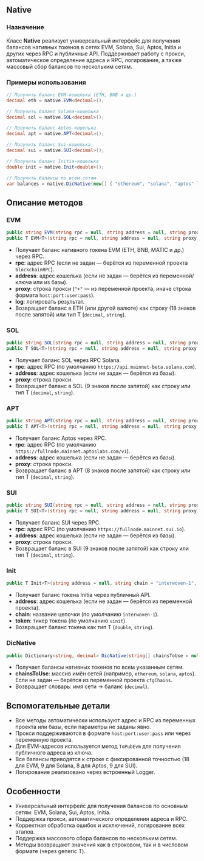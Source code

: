 

##   Native

### Назначение

Класс **Native** реализует универсальный интерфейс для получения балансов нативных токенов в сетях EVM, Solana, Sui, Aptos, Initia и других через RPC и публичные API. Поддерживает работу с прокси, автоматическое определение адреса и RPC, логирование, а также массовый сбор балансов по нескольким сетям.

### Примеры использования

```csharp
// Получить баланс EVM-кошелька (ETH, BNB и др.)
decimal eth = native.EVM<decimal>();

// Получить баланс Solana-кошелька
decimal sol = native.SOL<decimal>();

// Получить баланс Aptos-кошелька
decimal apt = native.APT<decimal>();

// Получить баланс Sui-кошелька
decimal sui = native.SUI<decimal>();

// Получить баланс Initia-кошелька
double init = native.Init<double>();

// Получить балансы по всем сетям
var balances = native.DicNative(new[] { "ethereum", "solana", "aptos" });
```


## Описание методов

### EVM

```csharp
public string EVM(string rpc = null, string address = null, string proxy = null, bool log = false)
public T EVM<T>(string rpc = null, string address = null, string proxy = null, bool log = false)
```

- Получает баланс нативного токена EVM (ETH, BNB, MATIC и др.) через RPC.
- **rpc**: адрес RPC (если не задан — берётся из переменной проекта `blockchainRPC`).
- **address**: адрес кошелька (если не задан — берётся из переменной/ключа или из базы).
- **proxy**: строка прокси (`"+"` — из переменной проекта, иначе строка формата `host:port:user:pass`).
- **log**: логировать результат.
- Возвращает баланс в ETH (или другой валюте) как строку (18 знаков после запятой) или тип T (`decimal`, `string`).


### SOL

```csharp
public string SOL(string rpc = null, string address = null, string proxy = null, bool log = false)
public T SOL<T>(string rpc = null, string address = null, string proxy = null, bool log = false)
```

- Получает баланс SOL через RPC Solana.
- **rpc**: адрес RPC (по умолчанию `https://api.mainnet-beta.solana.com`).
- **address**: адрес кошелька (если не задан — берётся из базы).
- **proxy**: строка прокси.
- Возвращает баланс в SOL (9 знаков после запятой) как строку или тип T (`decimal`, `string`).


### APT

```csharp
public string APT(string rpc = null, string address = null, string proxy = null, bool log = false)
public T APT<T>(string rpc = null, string address = null, string proxy = null, bool log = false)
```

- Получает баланс Aptos через RPC.
- **rpc**: адрес RPC (по умолчанию `https://fullnode.mainnet.aptoslabs.com/v1`).
- **address**: адрес кошелька (если не задан — берётся из базы).
- **proxy**: строка прокси.
- Возвращает баланс в APT (8 знаков после запятой) как строку или тип T (`decimal`, `string`).


### SUI

```csharp
public string SUI(string rpc = null, string address = null, string proxy = null, bool log = false)
public T SUI<T>(string rpc = null, string address = null, string proxy = null, bool log = false)
```

- Получает баланс SUI через RPC.
- **rpc**: адрес RPC (по умолчанию `https://fullnode.mainnet.sui.io`).
- **address**: адрес кошелька (если не задан — берётся из базы).
- **proxy**: строка прокси.
- Возвращает баланс в SUI (9 знаков после запятой) как строку или тип T (`decimal`, `string`).


### Init

```csharp
public T Init<T>(string address = null, string chain = "interwoven-1", string token = "uinit", bool log = false)
```

- Получает баланс токена Initia через публичный API.
- **address**: адрес кошелька (если не задан — берётся из переменной проекта).
- **chain**: название цепочки (по умолчанию `interwoven-1`).
- **token**: тикер токена (по умолчанию `uinit`).
- Возвращает баланс токена как тип T (`double`, `string`).


### DicNative

```csharp
public Dictionary<string, decimal> DicNative(string[] chainsToUse = null, bool log = false)
```

- Получает балансы нативных токенов по всем указанным сетям.
- **chainsToUse**: массив имён сетей (например, `ethereum`, `solana`, `aptos`). Если не задан — берётся из переменной проекта `cfgChains`.
- Возвращает словарь: имя сети → баланс (`decimal`).


## Вспомогательные детали

- Все методы автоматически используют адрес и RPC из переменных проекта или базы, если параметры не заданы явно.
- Прокси поддерживаются в формате `host:port:user:pass` или через переменную проекта.
- Для EVM-адресов используется метод `ToPubEvm` для получения публичного адреса из ключа.
- Все балансы приводятся к строке с фиксированной точностью (18 для EVM, 9 для Solana, 8 для Aptos, 9 для SUI).
- Логирование реализовано через встроенный Logger.


## Особенности

- Универсальный интерфейс для получения балансов по основным сетям: EVM, Solana, Sui, Aptos, Initia.
- Поддержка прокси, автоматического определения адреса и RPC.
- Корректная обработка ошибок и исключений, логирование всех этапов.
- Поддержка массового сбора балансов по нескольким сетям.
- Методы возвращают значения как в строковом, так и в числовом формате (через generic T).

